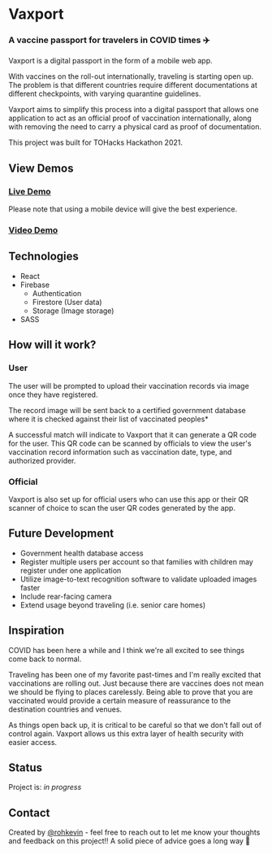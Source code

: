 # Vaxport

### A vaccine passport for travelers in COVID times :airplane: 
Vaxport is a digital passport in the form of a mobile web app.

With vaccines on the roll-out internationally, traveling is starting open up. The problem is that different countries require different documentations at different checkpoints, with varying quarantine guidelines. 

Vaxport aims to simplify this process into a digital passport that allows one application to act as an official proof of vaccination internationally, along with removing the need to carry a physical card as proof of documentation.

This project was built for TOHacks Hackathon 2021.


## View Demos

### [Live Demo](https://vaxport-app.web.app)
Please note that using a mobile device will give the best experience.

### [Video Demo](https://kevinroh.ca/works/vaxport)


## Technologies
- React
- Firebase
  - Authentication
  - Firestore (User data)
  - Storage (Image storage)
- SASS 


## How will it work?
### User
The user will be prompted to upload their vaccination records via image once they have registered.

The record image will be sent back to a certified government database where it is checked against their list of vaccinated peoples*

A successful match will indicate to Vaxport that it can generate a QR code for the user. This QR code can be scanned by officials to view the user's vaccination record information such as vaccination date, type, and authorized provider.

### Official
Vaxport is also set up for official users who can use this app or their QR scanner of choice to scan the user QR codes generated by the app. 


## Future Development

- Government health database access
- Register multiple users per account so that families with children may register under one application
- Utilize image-to-text recognition software to validate uploaded images faster
- Include rear-facing camera
- Extend usage beyond traveling (i.e. senior care homes)


## Inspiration

COVID has been here a while and I think we're all excited to see things come back to normal.

Traveling has been one of my favorite past-times and I'm really excited that vaccinations are rolling out.
Just because there are vaccines does not mean we should be flying to places carelessly. Being able to prove that you are vaccinated would provide a certain measure of reassurance to the destination countries and venues. 

As things open back up, it is critical to be careful so that we don't fall out of control again. Vaxport allows us this extra layer of health security with easier access.


## Status

Project is: _in progress_


## Contact

Created by [@rohkevin](https://kevinroh.ca) - feel free to reach out to let me know your thoughts and feedback on this project!! A solid piece of advice goes a long way :pray:
